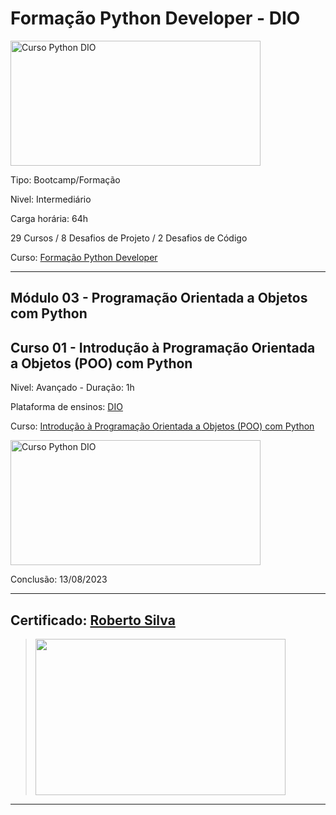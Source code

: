 # **Formação Python Developer - DIO**

<img src="https://hermes.dio.me/tracks/cover/ac0e208f-9ab9-471d-84ae-0107cfd2156a.png" alt="Curso Python DIO" width="400" height="200">

Tipo: Bootcamp/Formação

Nivel: Intermediário

Carga horária: 64h

29 Cursos / 8 Desafios de Projeto / 2 Desafios de Código

Curso: [Formação Python Developer](https://web.dio.me/track/formacao-python-developer)

---
## **Módulo 03 - Programação Orientada a Objetos com Python**
## **Curso 01 - Introdução à Programação Orientada a Objetos (POO) com Python**

Nivel: Avançado - Duração: 1h

Plataforma de ensinos: [DIO](www.dio.me)

Curso: [Introdução à Programação Orientada a Objetos (POO) com Python](https://web.dio.me/course/introducao-poo/learning/9aaf0076-a2e6-4d6e-b106-889460797859?back=/track/formacao-python-developer&tab=undefined&moduleId=undefined)

<img src="https://hermes.dio.me/courses/cover/5a216b98-c689-4e7f-98a7-c75145bcffed_cover.png" alt="Curso Python DIO" width="400" height="200">


Conclusão: 13/08/2023

---
## Certificado: [Roberto Silva](https://www.dio.me/certificate/4DE97692/share)
>
><img src="https://hermes.digitalinnovation.one/certificates/cover/4DE97692.jpg" width="400" height="250">
---
